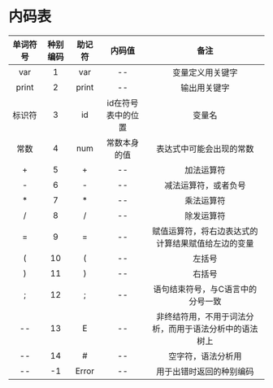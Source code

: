 # 内码表

| 单词符号 | 种别编码 | 助记符 | 内码值 | 备注 |
| :-: | :-: | :-: | :-: | :-: |
| var | 1 | var | -- | 变量定义用关键字 |
| print | 2 | print | -- | 输出用关键字 |
| 标识符 | 3 | id | id在符号表中的位置 | 变量名 |
| 常数 | 4 | num | 常数本身的值 | 表达式中可能会出现的常数 |
| + | 5 | + | -- | 加法运算符 |
| - | 6 | - | -- | 减法运算符，或者负号 |
| * | 7 | * | -- | 乘法运算符 |
| / | 8 | / | -- | 除发运算符 |
| = | 9 | = | -- | 赋值运算符，将右边表达式的计算结果赋值给左边的变量 |
| ( | 10 | ( | -- | 左括号 |
| ) | 11 | ) | -- | 右括号 |
| ; | 12 | ; | -- | 语句结束符号，与C语言中的分号一致 |
| -- | 13 | E | -- | 非终结符用，不用于词法分析，而用于语法分析中的语法树上 |
| -- | 14 | # | -- | 空字符，语法分析用 |
| -- | -1 | Error | -- | 用于出错时返回的种别编码 |